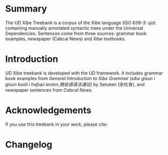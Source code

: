 # Summary

The UD Xibe Treebank is a corpus of the Xibe language (ISO 639-3: *sjo*) containing manually annotated syntactic trees under the Universal Dependencies. Sentences come from three sources: grammar book examples, newspaper (Cabcal News) and Xibe textbooks. 

# Introduction

UD Xibe treebank is developed with the UD framework. It includes grammar book examples from *General Introduction to Xibe Grammar* (*sibe gisun i gisun kooli i hafupi leolen*,*锡伯语语法通论*) by Setuken (佘吐肯), and newspaper sentences from *Cabcal News*.

# Acknowledgements

If you use this treebank in your work, please cite:

# Changelog


